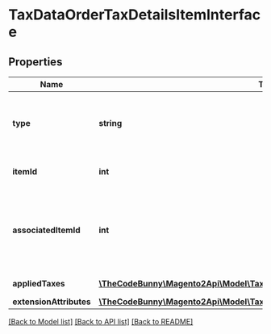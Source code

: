 # TaxDataOrderTaxDetailsItemInterface

## Properties
Name | Type | Description | Notes
------------ | ------------- | ------------- | -------------
**type** | **string** | Type (shipping, product, weee, gift wrapping, etc) | [optional] 
**itemId** | **int** | Item id if this item is a product | [optional] 
**associatedItemId** | **int** | Associated item id if this item is associated with another item, null otherwise | [optional] 
**appliedTaxes** | [**\TheCodeBunny\Magento2Api\Model\TaxDataOrderTaxDetailsAppliedTaxInterface[]**](TaxDataOrderTaxDetailsAppliedTaxInterface.md) | Applied taxes | [optional] 
**extensionAttributes** | [**\TheCodeBunny\Magento2Api\Model\TaxDataOrderTaxDetailsItemExtensionInterface**](TaxDataOrderTaxDetailsItemExtensionInterface.md) |  | [optional] 

[[Back to Model list]](../README.md#documentation-for-models) [[Back to API list]](../README.md#documentation-for-api-endpoints) [[Back to README]](../README.md)


